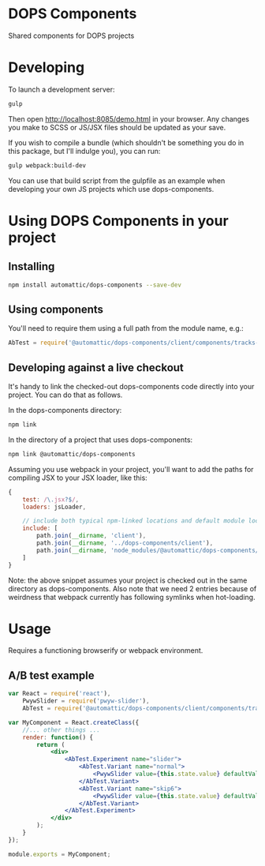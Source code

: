 DOPS Components
===============

Shared components for DOPS projects

# Developing

To launch a development server:

```bash
gulp
```

Then open [http://localhost:8085/demo.html](http://localhost:8085/demo.html) in your browser. Any changes you make to SCSS or JS/JSX files should be updated as your save.

If you wish to compile a bundle (which shouldn't be something you do in this package, but I'll indulge you), you can run:

```bash
gulp webpack:build-dev
```

You can use that build script from the gulpfile as an example when developing your own JS projects which use dops-components.

# Using DOPS Components in your project

## Installing

```bash
npm install automattic/dops-components --save-dev
```

## Using components

You'll need to require them using a full path from the module name, e.g.:

```javascript
AbTest = require('@automattic/dops-components/client/components/tracks-ab-test');
```

## Developing against a live checkout

It's handy to link the checked-out dops-components code directly into your project. You can do that as follows.

In the dops-components directory:

```bash
npm link
```

In the directory of a project that uses dops-components:

```bash
npm link @automattic/dops-components
```

Assuming you use webpack in your project, you'll want to add the paths for compiling JSX to your JSX loader, like this:

```javascript
{
	test: /\.jsx?$/,
	loaders: jsLoader,

	// include both typical npm-linked locations and default module locations to handle both cases
	include: [
		path.join(__dirname, 'client'), 
		path.join(__dirname, '../dops-components/client'), 
		path.join(__dirname, 'node_modules/@automattic/dops-components/client')
	]
}
```

Note: the above snippet assumes your project is checked out in the same directory as dops-components. Also note that we need 2 entries because of weirdness that webpack currently has following symlinks when hot-loading.

# Usage

Requires a functioning browserify or webpack environment.

## A/B test example

```jsx
var React = require('react'),
	PwywSlider = require('pwyw-slider'),
	AbTest = require('@automattic/dops-components/client/components/tracks-ab-test');

var MyComponent = React.createClass({
	//... other things ...
	render: function() {
		return (
			<div>
				<AbTest.Experiment name="slider">
					<AbTest.Variant name="normal">
						<PwywSlider value={this.state.value} defaultValue={this.props.defaultQty} onChange={this.handlePwywChange} interval={this.props.interval}/>
					</AbTest.Variant>
					<AbTest.Variant name="skip6">
						<PwywSlider value={this.state.value} defaultValue={this.props.defaultQty} skipValues={[6]} onChange={this.handlePwywChange} interval={this.props.interval}/>
					</AbTest.Variant>
				</AbTest.Experiment>
			</div>
		);
	}
});

module.exports = MyComponent;
```
